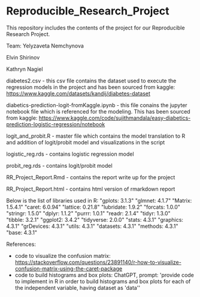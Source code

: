 # Reproducible_Research_Project

This repository includes the contents of the project for our Reproducible Research Project. 

Team: 
Yelyzaveta Nemchynova 

Elvin Shirinov 

Kathryn Nagiel


diabetes2.csv - this csv file contains the dataset used to execute the regression models in the project and has been sourced from kaggle: https://www.kaggle.com/datasets/kandij/diabetes-dataset 

diabetics-prediction-logit-fromKaggle.ipynb - this file conains the jupyter notebook file which is referenced for the modeling. This has been sourced from kaggle: https://www.kaggle.com/code/sujithmandala/easy-diabetics-prediction-logistic-regression/notebook

logit_and_probit.R - master file which contains the model translation to R and addition of logit/probit model and visualizations in the script

logistic_reg.rds - contains logistic regression model 

probit_reg.rds - contains logit/probit model 

RR_Project_Report.Rmd - contains the report write up for the project 

RR_Project_Report.html - contains html version of rmarkdown report

Below is the list of libraries used in R: 
"gplots: 3.1.3"    "glmnet: 4.1.7"    "Matrix: 1.5.4.1"  "caret: 6.0.94"    "lattice: 0.21.8"  "lubridate: 1.9.2"
"forcats: 1.0.0"   "stringr: 1.5.0"   "dplyr: 1.1.2"     "purrr: 1.0.1"     "readr: 2.1.4"     "tidyr: 1.3.0"    
"tibble: 3.2.1"    "ggplot2: 3.4.2"   "tidyverse: 2.0.0" "stats: 4.3.1"     "graphics: 4.3.1"  "grDevices: 4.3.1"
"utils: 4.3.1"     "datasets: 4.3.1"  "methods: 4.3.1"   "base: 4.3.1"

References: 

- code to visualize the confusion matrix: https://stackoverflow.com/questions/23891140/r-how-to-visualize-confusion-matrix-using-the-caret-package
- code to build histograms and box plots: ChatGPT, prompt: 'provide code to implement in R in order to build histograms and box plots for each of the independent variable, having dataset as 'data''
